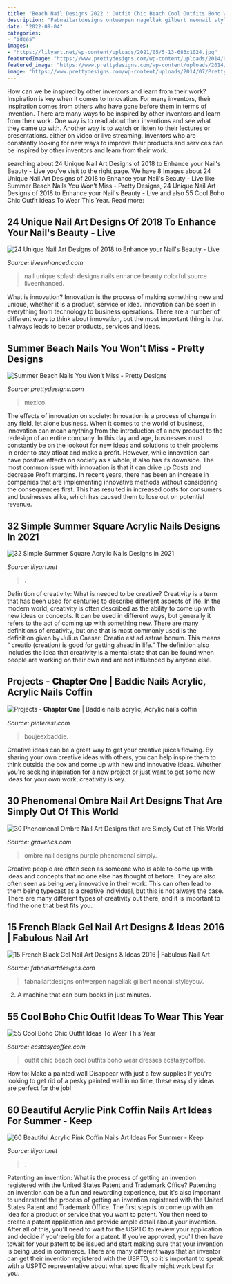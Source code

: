 ```yaml
---
title: "Beach Nail Designs 2022 : Outfit Chic Beach Cool Outfits Boho Wear Dresses Ecstasycoffee"
description: "Fabnailartdesigns ontwerpen nagellak gilbert neonail styleyou7"
date: "2022-09-04"
categories:
- "ideas"
images:
- "https://lilyart.net/wp-content/uploads/2021/05/5-13-683x1024.jpg"
featuredImage: "https://www.prettydesigns.com/wp-content/uploads/2014/07/Pretty-Ocean-Nails.jpg"
featured_image: "https://www.prettydesigns.com/wp-content/uploads/2014/07/Pretty-Ocean-Nails.jpg"
image: "https://www.prettydesigns.com/wp-content/uploads/2014/07/Pretty-Ocean-Nails.jpg"
---
```



How can we be inspired by other inventors and learn from their work?
Inspiration is key when it comes to innovation. For many inventors, their inspiration comes from others who have gone before them in terms of invention. There are many ways to be inspired by other inventors and learn from their work. One way is to read about their inventions and see what they came up with. Another way is to watch or listen to their lectures or presentations. either on video or live streaming. Inventors who are constantly looking for new ways to improve their products and services can be inspired by other inventors and learn from their work.

	

		
searching about 24 Unique Nail Art Designs of 2018 to Enhance your Nail&#039;s Beauty - Live you've visit to the right page. We have 8 Images about 24 Unique Nail Art Designs of 2018 to Enhance your Nail&#039;s Beauty - Live like Summer Beach Nails You Won’t Miss - Pretty Designs, 24 Unique Nail Art Designs of 2018 to Enhance your Nail&#039;s Beauty - Live and also 55 Cool Boho Chic Outfit Ideas To Wear This Year. Read more:
		
    
## 24 Unique Nail Art Designs Of 2018 To Enhance Your Nail&#039;s Beauty - Live

<img loading=lazy src="http://www.liveenhanced.com/wp-content/uploads/2018/02/Color-Splash-Nail.jpg" onerror="this.onerror=null;this.src='https://tse4.mm.bing.net/th?id=OIP.J-HIT9_d2UQ1r7XDW0cTewHaFj&amp;pid=15.1';" alt="24 Unique Nail Art Designs of 2018 to Enhance your Nail&#039;s Beauty - Live">

_Source: liveenhanced.com_

>nail unique splash designs nails enhance beauty colorful source liveenhanced. 

	

What is innovation?
Innovation is the process of making something new and unique, whether it is a product, service or idea. Innovation can be seen in everything from technology to business operations. There are a number of different ways to think about innovation, but the most important thing is that it always leads to better products, services and ideas.

    
## Summer Beach Nails You Won’t Miss - Pretty Designs

<img loading=lazy src="https://www.prettydesigns.com/wp-content/uploads/2014/07/Pretty-Ocean-Nails.jpg" onerror="this.onerror=null;this.src='https://tse3.mm.bing.net/th?id=OIP.z-IHknmWvclTp3cOGzsxlQHaFj&amp;pid=15.1';" alt="Summer Beach Nails You Won’t Miss - Pretty Designs">

_Source: prettydesigns.com_

>mexico. 

	

The effects of innovation on society:
Innovation is a process of change in any field, let alone business. When it comes to the world of business, innovation can mean anything from the introduction of a new product to the redesign of an entire company. In this day and age, businesses must constantly be on the lookout for new ideas and solutions to their problems in order to stay afloat and make a profit.
However, while innovation can have positive effects on society as a whole, it also has its downside. The most common issue with innovation is that it can drive up Costs and decrease Profit margins. In recent years, there has been an increase in companies that are implementing innovative methods without considering the consequences first. This has resulted in increased costs for consumers and businesses alike, which has caused them to lose out on potential revenue.

    
## 32 Simple Summer Square Acrylic Nails Designs In 2021

<img loading=lazy src="https://lilyart.net/wp-content/uploads/2021/05/5-13-683x1024.jpg" onerror="this.onerror=null;this.src='https://tse1.mm.bing.net/th?id=OIP.QAuf2Ujw2VBNAesQITZREgHaLG&amp;pid=15.1';" alt="32 Simple Summer Square Acrylic Nails Designs in 2021">

_Source: lilyart.net_

>. 

	

Definition of creativity: What is needed to be creative?
Creativity is a term that has been used for centuries to describe different aspects of life. In the modern world, creativity is often described as the ability to come up with new ideas or concepts. It can be used in different ways, but generally it refers to the act of coming up with something new. There are many definitions of creativity, but one that is most commonly used is the definition given by Julius Caesar: Creatio est ad astrae bonum. This means “ creatio (creation) is good for getting ahead in life.” The definition also includes the idea that creativity is a mental state that can be found when people are working on their own and are not influenced by anyone else.

    
## Projects - 𝐂𝐡𝐚𝐩𝐭𝐞𝐫 𝐎𝐧𝐞 | Baddie Nails Acrylic, Acrylic Nails Coffin

<img loading=lazy src="https://i.pinimg.com/736x/9b/4c/df/9b4cdff7b3d86691880c2c76de908571.jpg" onerror="this.onerror=null;this.src='https://tse3.mm.bing.net/th?id=OIP.bJHxjwoNwL9ZW3-z0Bw-ewHaIf&amp;pid=15.1';" alt="Projects - 𝐂𝐡𝐚𝐩𝐭𝐞𝐫 𝐎𝐧𝐞 | Baddie nails acrylic, Acrylic nails coffin">

_Source: pinterest.com_

>boujeexbaddie. 

	

Creative ideas can be a great way to get your creative juices flowing. By sharing your own creative ideas with others, you can help inspire them to think outside the box and come up with new and innovative ideas. Whether you're seeking inspiration for a new project or just want to get some new ideas for your own work, creativity is key.

    
## 30 Phenomenal Ombre Nail Art Designs That Are Simply Out Of This World

<img loading=lazy src="http://www.gravetics.com/wp-content/uploads/2017/08/Purple-Ombre-Nail-Design-Idea.jpg" onerror="this.onerror=null;this.src='https://tse4.mm.bing.net/th?id=OIP.pfmrMvGLEA5S7PK2_8EcPwHaLH&amp;pid=15.1';" alt="30 Phenomenal Ombre Nail Art Designs that are Simply Out of This World">

_Source: gravetics.com_

>ombre nail designs purple phenomenal simply. 

	

Creative people are often seen as someone who is able to come up with ideas and concepts that no one else has thought of before. They are also often seen as being very innovative in their work. This can often lead to them being typecast as a creative individual, but this is not always the case. There are many different types of creativity out there, and it is important to find the one that best fits you.

    
## 15 French Black Gel Nail Art Designs &amp; Ideas 2016 | Fabulous Nail Art

<img loading=lazy src="https://fabnailartdesigns.com/wp-content/uploads/2016/04/15-French-Black-Gel-Nail-Art-Designs-Ideas-2016-10.jpg" onerror="this.onerror=null;this.src='https://tse1.mm.bing.net/th?id=OIP.ddm1KjOG4T97MuSw1hsmrwHaJ5&amp;pid=15.1';" alt="15 French Black Gel Nail Art Designs &amp; Ideas 2016 | Fabulous Nail Art">

_Source: fabnailartdesigns.com_

>fabnailartdesigns ontwerpen nagellak gilbert neonail styleyou7. 

	

2. A machine that can burn books in just minutes.

    
## 55 Cool Boho Chic Outfit Ideas To Wear This Year

<img loading=lazy src="https://www.ecstasycoffee.com/wp-content/uploads/2016/11/Beach-Outfit29.jpg" onerror="this.onerror=null;this.src='https://tse1.mm.bing.net/th?id=OIP.JrzOLZJv_8qBmdPrhjM7-wHaLH&amp;pid=15.1';" alt="55 Cool Boho Chic Outfit Ideas To Wear This Year">

_Source: ecstasycoffee.com_

>outfit chic beach cool outfits boho wear dresses ecstasycoffee. 

	

How to: Make a painted wall Disappear with just a few supplies
If you're looking to get rid of a pesky painted wall in no time, these easy diy ideas are perfect for the job!

    
## 60 Beautiful Acrylic Pink Coffin Nails Art Ideas For Summer - Keep

<img loading=lazy src="https://lilyart.net/wp-content/uploads/2020/05/6-2.jpg" onerror="this.onerror=null;this.src='https://tse3.mm.bing.net/th?id=OIP.fHZkNl65jvbTecBh-ku47gHaKI&amp;pid=15.1';" alt="60 Beautiful Acrylic Pink Coffin Nails Art Ideas For Summer - Keep">

_Source: lilyart.net_

>. 

	

Patenting an invention: What is the process of getting an invention registered with the United States Patent and Trademark Office?
Patenting an invention can be a fun and rewarding experience, but it's also important to understand the process of getting an invention registered with the United States Patent and Trademark Office. The first step is to come up with an idea for a product or service that you want to patent. You then need to create a patent application and provide ample detail about your invention. After all of this, you'll need to wait for the USPTO to review your application and decide if you'reeligible for a patent. If you're approved, you'll then have towait for your patent to be issued and start making sure that your invention is being used in commerce. There are many different ways that an inventor can get their invention registered with the USPTO, so it's important to speak with a USPTO representative about what specifically might work best for you.

